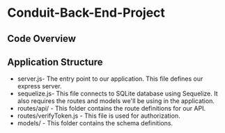 ﻿# Conduit-Back-End-Project
 
 ## Code Overview
 ## Application Structure 
 <ul>
 <li>
  server.js- The entry point to our application. This file defines our express server.<br/></li>
 <li>
 sequelize.js- This file connects to SQLite database using Sequelize. It also requires the routes and models we'll be using in the                        application.<br/> </li>
 <li>
  routes/api/ - This folder contains the route definitions for our API.<br/></li>
 <li>
  routes/verifyToken.js - This file is used for authorization.<br/></li>
 <li>
  models/ - This folder contains the schema definitions.<br/> </li>



